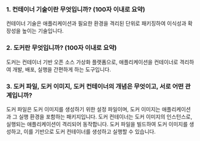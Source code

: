 ### 1. 컨테이너 기술이란 무엇입니까? (100자 이내로 요약)

컨테이너 기술은 애플리케이션과 필요한 환경을 격리된 단위로 패키징하여 이식성과 확장성을 높이는 기술입니다.

### 2. 도커란 무엇입니까? (100자 이내로 요약)

도커는 컨테이너 기반 오픈 소스 가상화 플랫폼으로, 애플리케이션을 컨테이너로 격리하여 개발, 배포, 실행을 간편하게 하는 도구입니다.

### 3. 도커 파일, 도커 이미지, 도커 컨테이너의 개념은 무엇이고, 서로 어떤 관계입니까?

도커 파일은 도커 이미지를 생성하기 위한 설정 파일이며, 도커 이미지는 애플리케이션과 그 실행 환경을 포함하는 패키지입니다. 도커 컨테이너는 도커 이미지의 인스턴스로, 실행되는 애플리케이션이 격리되어 동작합니다. 도커 파일을 빌드하여 도커 이미지를 생성하고, 이를 기반으로 도커 컨테이너를 생성하고 실행할 수 있습니다.
